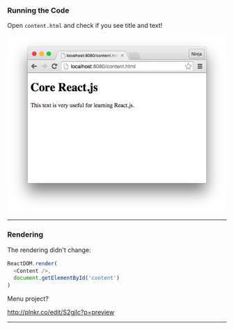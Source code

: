 

### Running the Code

Open `content.html` and check if you see title and text!

![inline](images/content.png)

---



### Rendering

The rendering didn't change:

```js
ReactDOM.render(
  <Content />,
  document.getElementById('content')
)
```
Menu project?

<http://plnkr.co/edit/S2gjlc?p=preview>

---
